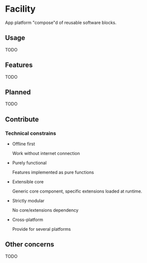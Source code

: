 # Facility

App platform "compose"d of reusable software blocks.

## Usage

TODO

## Features

TODO

## Planned

TODO

## Contribute

### Technical constrains

- Offline first 

    Work without internet connection

- Purely functional

    Features implemented as pure functions 

- Extensible core

    Generic core component, specific extensions loaded at runtime. 

- Strictly modular

    No core/extensions dependency

- Cross-platform

    Provide for several platforms

## Other concerns

TODO
